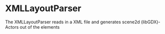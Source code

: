 XMLLayoutParser
===============

The XMLLayoutParser reads in a XML file and generates scene2d (libGDX)-Actors out of the elements
